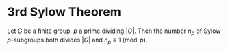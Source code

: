 # 3rd Sylow Theorem
Let $G$ be a finite group, $p$ a prime dividing $|G|$. 
Then the number $n_p$ of Sylow $p$-subgroups both divides $|G|$ and $n_p \equiv 1 \pmod{p}$.